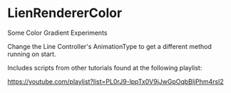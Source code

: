 # LienRendererColor
Some Color Gradient Experiments

Change the Line Controller's AnimationType to get a different method running on start.

Includes scripts from other tutorials found at the following playlist:

https://youtube.com/playlist?list=PL0rJ9-lppTx0V9jJwGpOqbBljPhm4rsl2

